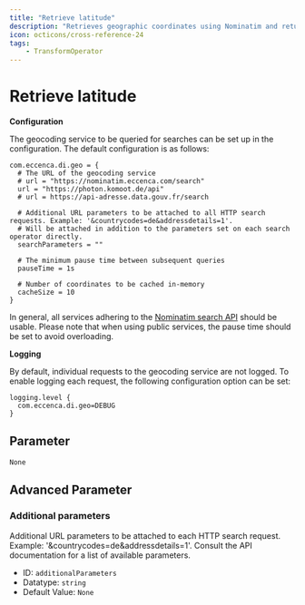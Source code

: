 ```yaml
---
title: "Retrieve latitude"
description: "Retrieves geographic coordinates using Nominatim and returns the latitude."
icon: octicons/cross-reference-24
tags: 
    - TransformOperator
---
```

# Retrieve latitude
<!-- This file was generated - DO NOT CHANGE IT MANUALLY -->




**Configuration**

The geocoding service to be queried for searches can be set up in the configuration.
The default configuration is as follows:

    com.eccenca.di.geo = {
      # The URL of the geocoding service
      # url = "https://nominatim.eccenca.com/search"
      url = "https://photon.komoot.de/api"
      # url = https://api-adresse.data.gouv.fr/search
    
      # Additional URL parameters to be attached to all HTTP search requests. Example: '&countrycodes=de&addressdetails=1'.
      # Will be attached in addition to the parameters set on each search operator directly.
      searchParameters = ""
    
      # The minimum pause time between subsequent queries
      pauseTime = 1s
    
      # Number of coordinates to be cached in-memory
      cacheSize = 10
    }
    
In general, all services adhering to the [Nominatim search API](https://nominatim.org/release-docs/develop/api/Search/) should be usable.
Please note that when using public services, the pause time should be set to avoid overloading.

**Logging**

By default, individual requests to the geocoding service are not logged. To enable logging each request, the following configuration option can be set:

    logging.level {
      com.eccenca.di.geo=DEBUG
    }


## Parameter

`None`

## Advanced Parameter

### Additional parameters

Additional URL parameters to be attached to each HTTP search request. Example: '&countrycodes=de&addressdetails=1'. Consult the API documentation for a list of available parameters.

- ID: `additionalParameters`
- Datatype: `string`
- Default Value: `None`



